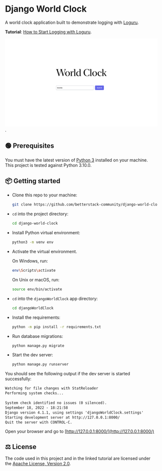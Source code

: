 # Django World Clock

A world clock application built to demonstrate logging with [Loguru](https://github.com/Delgan/loguru).

**Tutorial**: [How to Start Logging with Loguru](#).

![Django World Clock](screenshot.png).

## 🟢 Prerequisites

You must have the latest version of [Python 3](https://www.python.org) installed on your machine. This project is tested against Python 3.10.0.

## 📦 Getting started

- Clone this repo to your machine:

  ```bash
  git clone https://github.com/betterstack-community/django-world-clock.git
  ```

- `cd` into the project directory:

  ```bash
  cd django-world-clock
  ```

- Install Python virtual environment:

  ```bash
  python3 -m venv env
  ```

- Activate the virtual environment.
  
  On Windows, run:

  ```bash
  env\Scripts\activate
  ```

  On Unix or macOS, run:

  ```bash
  source env/bin/activate
  ```

- `cd` into the `djangoWorldClock` app directory:
  
  ```bash
  cd djangoWorldClock
  ```

- Install the requirements:
  
  ```bash
  python -m pip install -r requirements.txt
  ```

- Run database migrations:

  ```bash
  python manage.py migrate
  ```

- Start the dev server:

  ```bash
  python manage.py runserver
  ```

You should see the following output if the dev server is started successfully:

```text
Watching for file changes with StatReloader
Performing system checks...

System check identified no issues (0 silenced).
September 18, 2022 - 18:21:58
Django version 4.1.1, using settings 'djangoWorldClock.settings'
Starting development server at http://127.0.0.1:8000/
Quit the server with CONTROL-C.
```

Open your browser and go to [http://127.0.0.1:8000/](http://127.0.0.1:8000/)

## ⚖ License

The code used in this project and in the linked tutorial are licensed under the [Apache License, Version 2.0](LICENSE).
